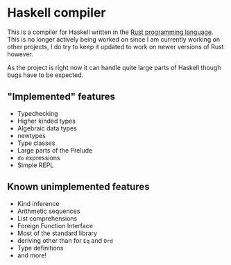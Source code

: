 # Haskell compiler

This is a compiler for Haskell written in the [Rust programming language](https://www.rust-lang.org). This is no longer actively being worked on since I am currently working on other projects, I do try to keep it updated to work on newer versions of Rust however.

As the project is right now it can handle quite large parts of Haskell though bugs have to be expected.

## "Implemented" features
* Typechecking
* Higher kinded types
* Algebraic data types
* newtypes
* Type classes
* Large parts of the Prelude
* `do` expressions
* Simple REPL

## Known unimplemented features

* Kind inference
* Arithmetic sequences
* List comprehensions
* Foreign Function Interface
* Most of the standard library
* deriving other than for `Eq` and `Ord`
* Type definitions
* and more!
